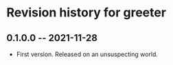 # Revision history for greeter

## 0.1.0.0 -- 2021-11-28

* First version. Released on an unsuspecting world.
